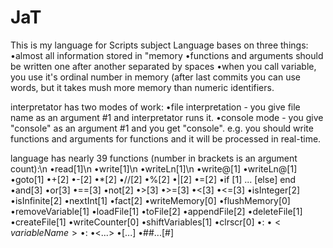 # JaT
This is my language for Scripts subject
Language bases on three things:
•almost all information stored in "memory
•functions and arguments should be written one after another separated by spaces
•when you call variable, you use it's ordinal number in memory (after last commits you can use words, but it takes mush more memory than numeric identifiers.

interpretator has two modes of work:
•file interpretation - you give file name as an argument #1 and interpretator runs it.
•console mode - you give "console" as an argument #1 and you get "console". e.g. you should write functions and arguments for functions and it will be processed in real-time.

language has nearly 39 functions (number in brackets is an argument count):\n
•read[1]\n
•write[1]\n
•writeLn[1]\n
•write@[1]
•writeLn@[1]
•goto[1]
•+[2]
•-[2]
•*[2]
•//[2]
•%[2]
•|[2]
•=[2]
•if [1] ... [else] end
•and[3]
•or[3]
•==[3]
•not[2]
•>[3]
•>=[3]
•<[3]
•<=[3]
•isInteger[2]
•isInfinite[2]
•nextInt[1]
•fact[2]
•writeMemory[0]
•flushMemory[0]
•removeVariable[1]
•loadFile[1]
•toFile[2]
•appendFile[2]
•deleteFile[1]
•createFile[1]
•writeCounter[0]
•shiftVariables[1]
•clrscr[0]
•:<labelName>
•$<variableName>
•$<variableName>:<arrayIndex>
•<...>
•[...]
•##...[#]


